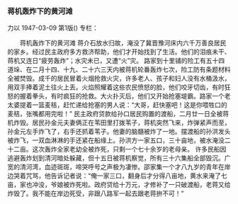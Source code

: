 ### 蒋机轰炸下的黄河滩
力以
1947-03-09
第1版()
专栏：

　　蒋机轰炸下的黄河滩
    蒋介石放水归故，淹没了冀晋豫河床内六千万善良居民的家乡。经过民主政府多方救济帮助，他们才开始找到了生活。他们的泪痕未干、蒋机又连日“疲劳轰炸”；水灾未已，又遭“火”灾。
    路家到十里铺的险工有五十四道垛、在二月十四、十九、二十六三天内被蒋机轮番轰炸七次，险工防有条题材料全被焚毁。成千的居民冒着火烟抢救火灾，许多老人、孩子和妇人没有水桶汲水，用双手捧着泥土往火上丢。火焰照耀着这些农民愤怒的脸，他们咬牙切齿，有时狂怒的握着拳头，有时疯狂的抢救。大火扑灭后，他们又开始抢塞堤霸。路家一个老太婆提着一篮麦秸，赶忙递给抢塞的男人说：“大哥，赶快塞吧！这是你喂牲口的麦秸，张嘴都用完啦！”
    民主政府贷款给孙口居民购置的渡船，二月廿一日全被蒋机炸毁。居民孙金元夫妻俩正在苇田里打拨苇子，蒋机突然飞来，炸弹紧声而至，孙金元左手炸飞了，右手还抓着苇子。他妻的脑髓被炸了一地。摆渡船的孙洪发头被炸飞，一双血淋淋的手还紧在船缘上。孙洪方一家五口，三十亩地，被水淹没二十二亩。这次轰炸全家老幼全被炸死，只剩一个七十余岁的老母亲。
    许多民船因逃避轰炸划到清河暗处躲藏，但十五日被蒋机察觉，所有三十六集船全部毁沉。广宽的清河湾，血迹斑斑，啼哭呼号之声极为凄惨。邵家集一个才八九岁的青年在岸边哭着咒骂，他告诉记者说：“俺一家三口，翻身后才分得八亩地，黄水来淹了七亩，家也冲没，爷娘被炸死啦。政府贷给十万元，才修补了一只破渡船，老蒋又给炸毁了。我不能在岸边死受，非跟八路军一起去跟老蒋拚不可！”
